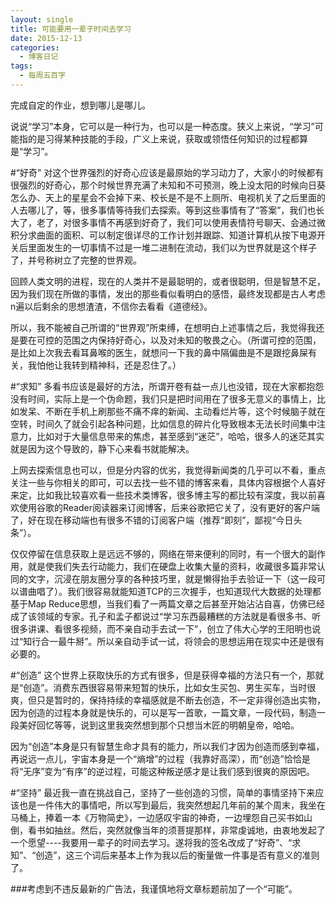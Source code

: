 ```yaml
---
layout: single
title: 可能要用一辈子时间去学习
date: 2015-12-13
categories:
  - 博客日记
tags:
  - 每周五百字
---
```

完成自定的作业，想到哪儿是哪儿。

说说“学习”本身，它可以是一种行为，也可以是一种态度。狭义上来说，“学习”可能指的是习得某种技能的手段，广义上来说，获取或领悟任何知识的过程都算是“学习”。

#“好奇”
对这个世界强烈的好奇心应该是最原始的学习动力了，大家小的时候都有很强烈的好奇心，那个时候世界充满了未知和不可预测，晚上没太阳的时候向日葵怎么办、天上的星星会不会掉下来、校长是不是不上厕所、电视机关了之后里面的人去哪儿了，等，很多事情等待我们去探索。等到这些事情有了“答案”，我们也长大了，老了，对很多事情不再感到好奇了，我们可以使用表情符号聊天、会通过微积分求曲面的面积、可以制定很详尽的工作计划并跟踪、知道计算机从按下电源开关后里面发生的一切事情不过是一堆二进制在流动，我们以为世界就是这个样子了，并号称树立了完整的世界观。

回顾人类文明的进程，现在的人类并不是最聪明的，或者很聪明，但是智慧不足，因为我们现在所做的事情，发出的那些看似看明白的感悟，最终发现都是古人考虑n遍以后剩余的思想渣渣，不信你去看看《道德经》。

所以，我不能被自己所谓的“世界观”所束缚，在想明白上述事情之后，我觉得我还是要在可控的范围之内保持好奇心，以及对未知的敬畏之心。（所谓可控的范围，是比如上次我去看耳鼻喉的医生，就想问一下我的鼻中隔偏曲是不是跟挖鼻屎有关，我怕他让我转到精神科，还是忍住了。）

#“求知”
多看书应该是最好的方法，所谓开卷有益一点儿也没错，现在大家都抱怨没有时间，实际上是一个伪命题，我们只是把时间用在了很多无意义的事情上，比如发呆、不断在手机上刷那些不痛不痒的新闻、主动看烂片等，这个时候脑子就在空转，时间久了就会引起各种问题，比如信息的碎片化导致根本无法长时间集中注意力，比如对于大量信息带来的焦虑，甚至感到“迷茫”，哈哈，很多人的迷茫其实就是因为这个导致的，静下心来看书就能解决。

上网去探索信息也可以，但是分内容的优劣，我觉得新闻类的几乎可以不看，重点关注一些与你相关的即可，可以去找一些不错的博客来看，具体内容根据个人喜好来定，比如我比较喜欢看一些技术类博客，很多博主写的都比较有深度，我以前喜欢使用谷歌的Reader阅读器来订阅博客，后来谷歌把它关了，没有更好的客户端了，好在现在移动端也有很多不错的订阅客户端（推荐“即刻”，鄙视“今日头条”）。

仅仅停留在信息获取上是远远不够的，网络在带来便利的同时，有一个很大的副作用，就是使我们失去行动能力，我们在硬盘上收集大量的资料，收藏很多篇非常认同的文字，沉浸在朋友圈分享的各种技巧里，就是懒得抬手去验证一下（这一段可以谱曲唱了）。我们很容易就能知道TCP的三次握手，也知道现代大数据的处理都基于Map Reduce思想，当我们看了一两篇文章之后甚至开始沾沾自喜，仿佛已经成了该领域的专家。孔子和孟子都说过“学习东西最糟糕的方法就是看很多书、听很多讲课、看很多视频，而不亲自动手去试一下”，创立了伟大心学的王阳明也说过“知行合一最牛掰”。所以亲自动手试一试，将领会的思想运用在现实中还是很有必要的。

#“创造”
这个世界上获取快乐的方式有很多，但是获得幸福的方法只有一个，那就是“创造”。消费东西很容易带来短暂的快乐，比如女生买包、男生买车，当时很爽，但只是暂时的，保持持续的幸福感就是不断去创造，不一定非得创造出实物，因为创造的过程本身就是快乐的，可以是写一首歌，一篇文章，一段代码，制造一段美好回忆等等，说到这里我突然想到那个只想当木匠的明朝皇帝，哈哈。

因为“创造”本身是只有智慧生命才具有的能力，所以我们才因为创造而感到幸福，再说远一点儿，宇宙本身是一个“熵增”的过程（我靠好高深），而“创造”恰恰是将“无序”变为“有序”的逆过程，可能这种叛逆感才是让我们感到很爽的原因吧。

#“坚持”
最近我一直在挑战自己，坚持了一些创造的习惯，简单的事情坚持下来应该也是一件伟大的事情吧，所以写到最后，我突然想起几年前的某个周末，我坐在马桶上，捧着一本《万物简史》，一边感叹宇宙的神奇，一边埋怨自己买书如山倒，看书如抽丝。然后，突然就像当年的须菩提那样，非常虔诚地，由衷地发起了一个愿望----我要用一辈子的时间去学习。遂将我的签名改成了“好奇”、“求知”、“创造”，这三个词后来基本上作为我以后的衡量做一件事是否有意义的准则了。

###考虑到不违反最新的广告法，我谨慎地将文章标题前加了一个“可能”。
